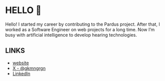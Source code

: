 # HELLO 👋

Hello! I started my career by contributing to the Pardus project. After that, I worked as a Software Engineer on web projects for a long time. Now I’m busy with artificial intelligence to develop hearing technologies.

## LINKS
- [website](https://gokmengorgen.net)
- [X - @gkmngrgn](https://x.com/gkmngrgn)
- [LinkedIn](https://linkedin.com/in/gokmengorgen)
